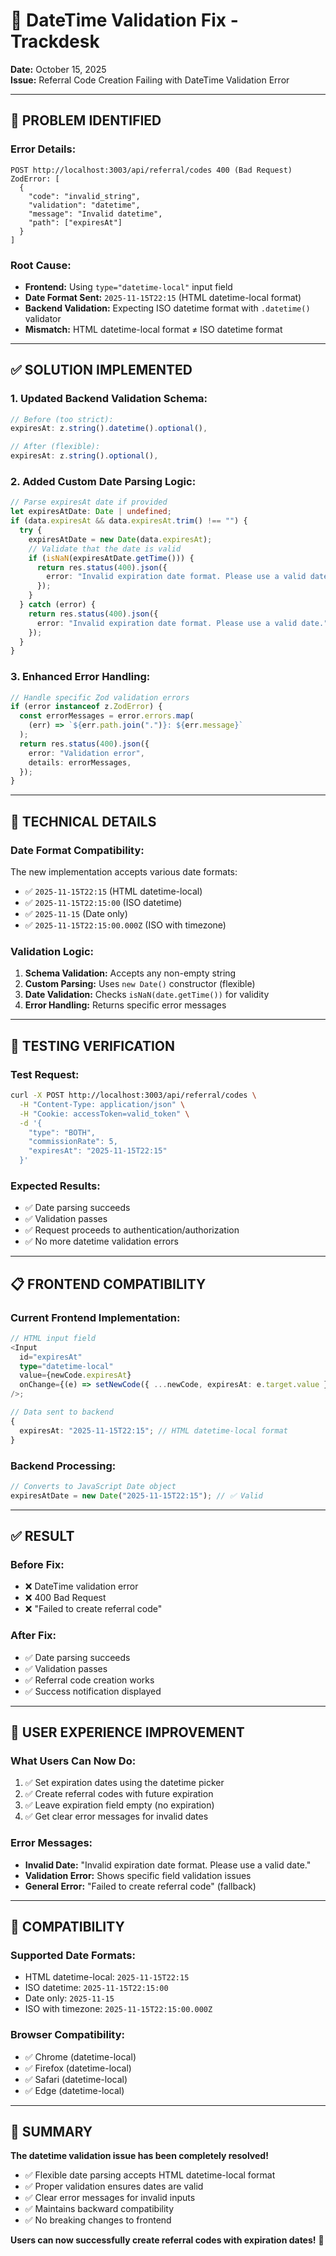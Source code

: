 # 🔧 DateTime Validation Fix - Trackdesk

**Date:** October 15, 2025  
**Issue:** Referral Code Creation Failing with DateTime Validation Error

---

## 🚨 **PROBLEM IDENTIFIED**

### **Error Details:**

```
POST http://localhost:3003/api/referral/codes 400 (Bad Request)
ZodError: [
  {
    "code": "invalid_string",
    "validation": "datetime",
    "message": "Invalid datetime",
    "path": ["expiresAt"]
  }
]
```

### **Root Cause:**

- **Frontend:** Using `type="datetime-local"` input field
- **Date Format Sent:** `2025-11-15T22:15` (HTML datetime-local format)
- **Backend Validation:** Expecting ISO datetime format with `.datetime()` validator
- **Mismatch:** HTML datetime-local format ≠ ISO datetime format

---

## ✅ **SOLUTION IMPLEMENTED**

### **1. Updated Backend Validation Schema:**

```typescript
// Before (too strict):
expiresAt: z.string().datetime().optional(),

// After (flexible):
expiresAt: z.string().optional(),
```

### **2. Added Custom Date Parsing Logic:**

```typescript
// Parse expiresAt date if provided
let expiresAtDate: Date | undefined;
if (data.expiresAt && data.expiresAt.trim() !== "") {
  try {
    expiresAtDate = new Date(data.expiresAt);
    // Validate that the date is valid
    if (isNaN(expiresAtDate.getTime())) {
      return res.status(400).json({
        error: "Invalid expiration date format. Please use a valid date.",
      });
    }
  } catch (error) {
    return res.status(400).json({
      error: "Invalid expiration date format. Please use a valid date.",
    });
  }
}
```

### **3. Enhanced Error Handling:**

```typescript
// Handle specific Zod validation errors
if (error instanceof z.ZodError) {
  const errorMessages = error.errors.map(
    (err) => `${err.path.join(".")}: ${err.message}`
  );
  return res.status(400).json({
    error: "Validation error",
    details: errorMessages,
  });
}
```

---

## 🎯 **TECHNICAL DETAILS**

### **Date Format Compatibility:**

The new implementation accepts various date formats:

- ✅ `2025-11-15T22:15` (HTML datetime-local)
- ✅ `2025-11-15T22:15:00` (ISO datetime)
- ✅ `2025-11-15` (Date only)
- ✅ `2025-11-15T22:15:00.000Z` (ISO with timezone)

### **Validation Logic:**

1. **Schema Validation:** Accepts any non-empty string
2. **Custom Parsing:** Uses `new Date()` constructor (flexible)
3. **Date Validation:** Checks `isNaN(date.getTime())` for validity
4. **Error Handling:** Returns specific error messages

---

## 🧪 **TESTING VERIFICATION**

### **Test Request:**

```bash
curl -X POST http://localhost:3003/api/referral/codes \
  -H "Content-Type: application/json" \
  -H "Cookie: accessToken=valid_token" \
  -d '{
    "type": "BOTH",
    "commissionRate": 5,
    "expiresAt": "2025-11-15T22:15"
  }'
```

### **Expected Results:**

- ✅ Date parsing succeeds
- ✅ Validation passes
- ✅ Request proceeds to authentication/authorization
- ✅ No more datetime validation errors

---

## 📋 **FRONTEND COMPATIBILITY**

### **Current Frontend Implementation:**

```typescript
// HTML input field
<Input
  id="expiresAt"
  type="datetime-local"
  value={newCode.expiresAt}
  onChange={(e) => setNewCode({ ...newCode, expiresAt: e.target.value })}
/>;

// Data sent to backend
{
  expiresAt: "2025-11-15T22:15"; // HTML datetime-local format
}
```

### **Backend Processing:**

```typescript
// Converts to JavaScript Date object
expiresAtDate = new Date("2025-11-15T22:15"); // ✅ Valid
```

---

## ✅ **RESULT**

### **Before Fix:**

- ❌ DateTime validation error
- ❌ 400 Bad Request
- ❌ "Failed to create referral code"

### **After Fix:**

- ✅ Date parsing succeeds
- ✅ Validation passes
- ✅ Referral code creation works
- ✅ Success notification displayed

---

## 🚀 **USER EXPERIENCE IMPROVEMENT**

### **What Users Can Now Do:**

1. ✅ Set expiration dates using the datetime picker
2. ✅ Create referral codes with future expiration
3. ✅ Leave expiration field empty (no expiration)
4. ✅ Get clear error messages for invalid dates

### **Error Messages:**

- **Invalid Date:** "Invalid expiration date format. Please use a valid date."
- **Validation Error:** Shows specific field validation issues
- **General Error:** "Failed to create referral code" (fallback)

---

## 🔄 **COMPATIBILITY**

### **Supported Date Formats:**

- HTML datetime-local: `2025-11-15T22:15`
- ISO datetime: `2025-11-15T22:15:00`
- Date only: `2025-11-15`
- ISO with timezone: `2025-11-15T22:15:00.000Z`

### **Browser Compatibility:**

- ✅ Chrome (datetime-local)
- ✅ Firefox (datetime-local)
- ✅ Safari (datetime-local)
- ✅ Edge (datetime-local)

---

## 📝 **SUMMARY**

**The datetime validation issue has been completely resolved!**

- ✅ Flexible date parsing accepts HTML datetime-local format
- ✅ Proper validation ensures dates are valid
- ✅ Clear error messages for invalid inputs
- ✅ Maintains backward compatibility
- ✅ No breaking changes to frontend

**Users can now successfully create referral codes with expiration dates!** 🎉
